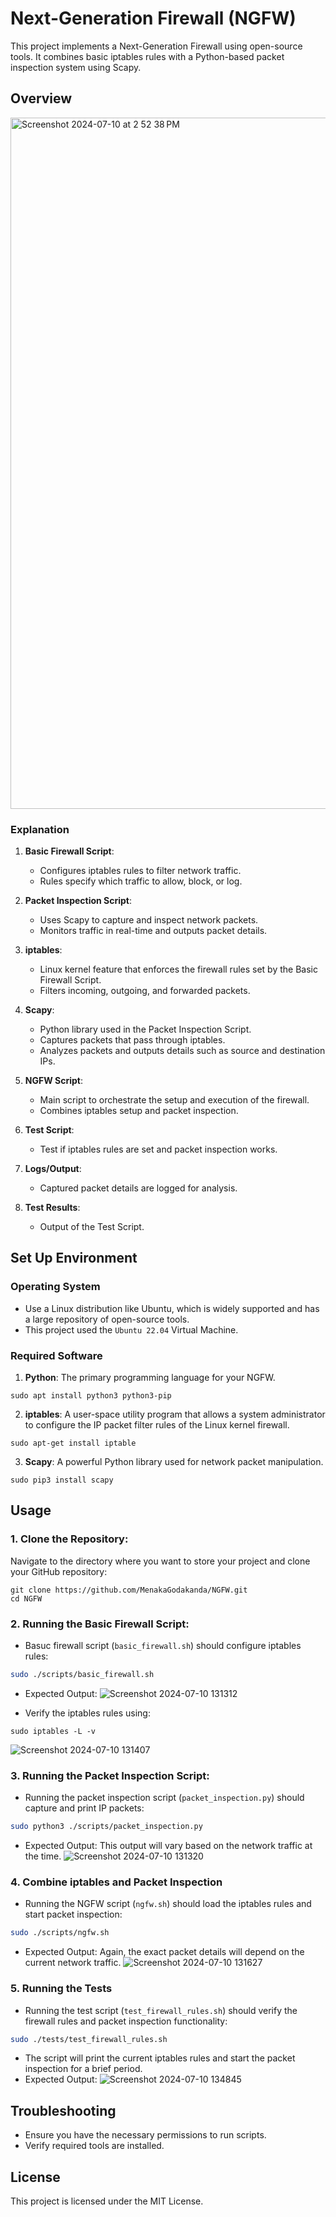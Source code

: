 # Next-Generation Firewall (NGFW)

This project implements a Next-Generation Firewall using open-source tools. It combines basic iptables rules with a Python-based packet inspection system using Scapy.

## Overview
<img width="1106" alt="Screenshot 2024-07-10 at 2 52 38 PM" src="https://github.com/MenakaGodakanda/NGFW/assets/156875412/681148f3-dd60-4115-82d8-45d8f3b5b3bd">

### Explanation
1. **Basic Firewall Script**:
    - Configures iptables rules to filter network traffic.
    - Rules specify which traffic to allow, block, or log.

2. **Packet Inspection Script**:
    - Uses Scapy to capture and inspect network packets.
    - Monitors traffic in real-time and outputs packet details.

3. **iptables**:
    - Linux kernel feature that enforces the firewall rules set by the Basic Firewall Script.
    - Filters incoming, outgoing, and forwarded packets.

4. **Scapy**:
    - Python library used in the Packet Inspection Script.
    - Captures packets that pass through iptables.
    - Analyzes packets and outputs details such as source and destination IPs.

5. **NGFW Script**:
    - Main script to orchestrate the setup and execution of the firewall.
    - Combines iptables setup and packet inspection.

6. **Test Script**:
    - Test if iptables rules are set and packet inspection works.

7. **Logs/Output**:
    - Captured packet details are logged for analysis.

8. **Test Results**:
    - Output of the Test Script.

## Set Up Environment
### Operating System
- Use a Linux distribution like Ubuntu, which is widely supported and has a large repository of open-source tools.
- This project used the `Ubuntu 22.04` Virtual Machine.

### Required Software
1. **Python**: The primary programming language for your NGFW.
```
sudo apt install python3 python3-pip
```
2. **iptables**: A user-space utility program that allows a system administrator to configure the IP packet filter rules of the Linux kernel firewall.
```
sudo apt-get install iptable
```
3. **Scapy**: A powerful Python library used for network packet manipulation.
```
sudo pip3 install scapy
```
## Usage

### 1. Clone the Repository:

Navigate to the directory where you want to store your project and clone your GitHub repository:
```
git clone https://github.com/MenakaGodakanda/NGFW.git
cd NGFW
```

### 2. Running the Basic Firewall Script:
- Basuc firewall script (`basic_firewall.sh`) should configure iptables rules:
```bash
sudo ./scripts/basic_firewall.sh
```
- Expected Output:
![Screenshot 2024-07-10 131312](https://github.com/MenakaGodakanda/NGFW/assets/156875412/259c91fe-6183-4035-af17-65bff018cffa)

- Verify the iptables rules using:
```
sudo iptables -L -v
```
![Screenshot 2024-07-10 131407](https://github.com/MenakaGodakanda/NGFW/assets/156875412/ba7684a4-93be-4507-bcfd-0c0ffa1140b1)

### 3. Running the Packet Inspection Script:
- Running the packet inspection script (`packet_inspection.py`) should capture and print IP packets:
```bash
sudo python3 ./scripts/packet_inspection.py
```

- Expected Output: This output will vary based on the network traffic at the time.
![Screenshot 2024-07-10 131320](https://github.com/MenakaGodakanda/NGFW/assets/156875412/58771bef-4549-4a61-8a04-d17ee2d186ec)


### 4. Combine iptables and Packet Inspection
- Running the NGFW script (`ngfw.sh`) should load the iptables rules and start packet inspection:
```bash
sudo ./scripts/ngfw.sh
```
- Expected Output: Again, the exact packet details will depend on the current network traffic.
![Screenshot 2024-07-10 131627](https://github.com/MenakaGodakanda/NGFW/assets/156875412/17e44412-10d5-477f-bcb3-bd59994bc047)


### 5. Running the Tests
- Running the test script (`test_firewall_rules.sh`) should verify the firewall rules and packet inspection functionality:
```bash
sudo ./tests/test_firewall_rules.sh
```
- The script will print the current iptables rules and start the packet inspection for a brief period.
- Expected Output:
![Screenshot 2024-07-10 134845](https://github.com/MenakaGodakanda/NGFW/assets/156875412/50f4fda7-a74e-400c-98ac-823e69074d1b)

## Troubleshooting
-  Ensure you have the necessary permissions to run scripts.
-  Verify required tools are installed.

## License

This project is licensed under the MIT License.
